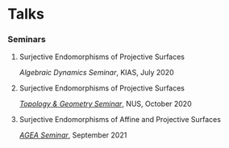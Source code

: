 # Talks


### Seminars

1. Surjective Endomorphisms of Projective Surfaces

   _Algebraic Dynamics Seminar_, KIAS, July 2020

1. Surjective Endomorphisms of Projective Surfaces

   _[Topology & Geometry Seminar](https://www.math.nus.edu.sg/category/events/colloquia-seminars/topology-geometry/)_, NUS, October 2020

1. Surjective Endomorphisms of Affine and Projective Surfaces

   _[AGEA Seminar](https://sites.google.com/ncts.ntu.edu.tw/agea-seminar)_, September 2021

